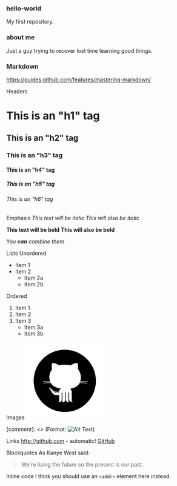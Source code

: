 ### hello-world

My first repository.

### about me

Just a guy trying to recover lost time learning good things.

### Markdown

https://guides.github.com/features/mastering-markdown/

Headers
# This is an "h1" tag
## This is an "h2" tag
### This is an "h3" tag
#### This is an "h4" tag
##### This is an "h5" tag
###### This is an "h6" tag

Emphasis
*This text will be italic*
_This will also be italic_

**This text will be bold**
__This will also be bold__

_You **can** combine them_

Lists
Unordered
* Item 1
* Item 2
  * Item 2a
  * Item 2b

Ordered
1. Item 1
2. Item 2
3. Item 3
   * Item 3a
   * Item 3b

Images
![GitHub Logo](/images/github.png "Alt Text")

[comment]: <> (Format: ![Alt Text](url))

Links
http://github.com - automatic!
[GitHub](http://github.com)

Blockquotes
As Kanye West said:

> We're living the future so
> the present is our past.

Inline code
I think you should use an
`<addr>` element here instead.
